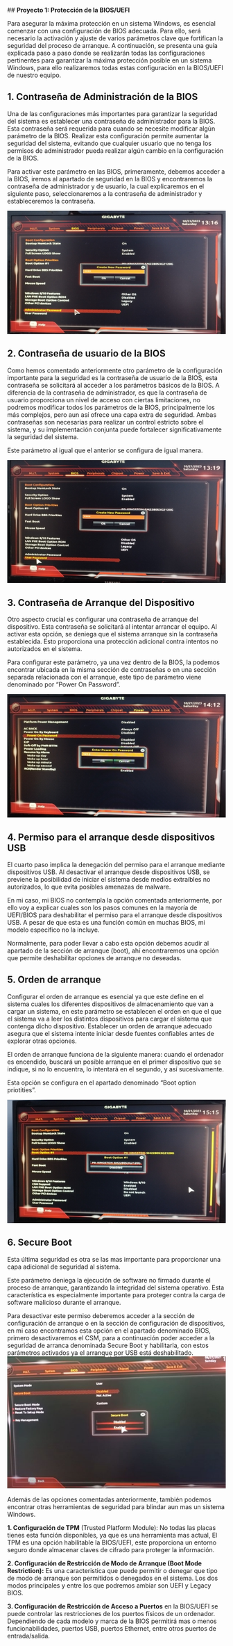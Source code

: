 ##﻿ **Proyecto 1: Protección de la BIOS/UEFI**

Para asegurar la máxima protección en un sistema Windows, es esencial comenzar con una configuración de BIOS adecuada. Para ello, será necesario la activación y ajuste de varios parámetros clave que fortifican la seguridad del proceso de arranque. A continuación, se presenta una guía explicada paso a paso donde se realizarán todas las configuraciones pertinentes para garantizar la máxima protección posible en un sistema Windows, para ello realizaremos todas estas configuración en la BIOS/UEFI de nuestro equipo.


## **1. Contraseña de Administración de la BIOS**

Una de las configuraciones más importantes para garantizar la seguridad del sistema es establecer una contraseña de administrador para la BIOS. Esta contraseña será requerida para cuando se necesite modificar algún parámetro de la BIOS. Realizar esta configuración permite aumentar la seguridad del sistema, evitando que cualquier usuario que no tenga los permisos de administrador pueda realizar algún                                 cambio en la configuración de la BIOS.

Para activar este parámetro en las BIOS, primeramente, debemos acceder a la BIOS, iremos al apartado de seguridad en la BIOS y encontraremos la contraseña de administrador y de usuario, la cual explicaremos en el siguiente paso, seleccionaremos a la contraseña de administrador y estableceremos la contraseña.

![](Aspose.Words.9287f1a1-d33b-471b-85f2-79424c02de49.003.jpeg)



## **2. Contraseña de usuario de la BIOS**
Como hemos comentado anteriormente otro parámetro de la configuración importante para la seguridad es la contraseña de usuario de la BIOS, esta contraseña se solicitará al acceder a los parámetros básicos de la BIOS. A diferencia de la contraseña de administrador, es que la contraseña de usuario proporciona un nivel de acceso con ciertas limitaciones, no podremos modificar todos los parámetros de la BIOS, principalmente los más complejos, pero aun así ofrece una capa extra de seguridad. Ambas contraseñas son necesarias para realizar un control estricto sobre el sistema, y su implementación conjunta puede fortalecer significativamente la seguridad del sistema.

Este parámetro al igual que el anterior se configura de igual manera.

![](Aspose.Words.9287f1a1-d33b-471b-85f2-79424c02de49.004.jpeg)



## **3. Contraseña de Arranque del Dispositivo**
Otro aspecto crucial es configurar una contraseña de arranque del dispositivo. Esta contraseña se solicitará al intentar arrancar el equipo. Al activar esta opción, se deniega que el sistema arranque sin la contraseña establecida. Esto proporciona una protección adicional contra intentos no autorizados en el sistema.

Para configurar este parámetro, ya una vez dentro de la BIOS, la podemos encontrar ubicada en la misma sección de contraseñas o en una sección separada relacionada con el arranque, este tipo de parámetro viene denominado por “Power On Password”.

![](Aspose.Words.9287f1a1-d33b-471b-85f2-79424c02de49.005.jpeg)



## **4. Permiso para el arranque desde dispositivos USB**
El cuarto paso implica la denegación del permiso para el arranque mediante dispositivos USB. Al desactivar el arranque desde dispositivos USB, se previene la posibilidad de iniciar el sistema desde medios extraíbles no autorizados, lo que evita posibles amenazas de malware.

En mi caso, mi BIOS no contempla la opción comentada anteriormente, por ello voy a explicar cuales son los pasos comunes en la mayoría de UEFI/BIOS para deshabilitar el permiso para el arranque desde dispositivos USB. A pesar de que esta es una función común en muchas BIOS, mi modelo específico no la incluye.

Normalmente, para poder llevar a cabo esta opción debemos acudir al apartado de la sección de arranque (boot), ahí encontraremos una opción que permite deshabilitar opciones de arranque no deseadas.



## **5. Orden de arranque**

Configurar el orden de arranque es esencial ya que este define en el sistema cuales los diferentes dispositivos de almacenamiento que van a cargar un sistema, en este parámetro se establecen el orden en que el que el sistema va a leer los distintos dispositivos para cargar el sistema que contenga dicho dispositivo. Establecer un orden de arranque adecuado asegura que el sistema intente iniciar desde fuentes confiables antes de explorar otras opciones.

El orden de arranque funciona de la siguiente manera: cuando el ordenador es encendido, buscará un posible arranque en el primer dispositivo que se indique, si no lo encuentra, lo intentará en el segundo, y así sucesivamente.

Esta opción se configura en el apartado denominado “Boot option priotities”.

![](Aspose.Words.9287f1a1-d33b-471b-85f2-79424c02de49.006.jpeg)

## **6. Secure Boot**

Esta última seguridad es otra se las mas importante para proporcionar una capa adicional de seguridad al sistema.

Este parámetro deniega la ejecución de software no firmado durante el proceso de arranque, garantizando la integridad del sistema operativo. Esta característica es especialmente importante para proteger contra la carga de software malicioso durante el arranque.

Para desactivar este permiso deberemos acceder a la sección de configuración de arranque o en la sección de configuración de dispositivos, en mi caso encontramos esta opción en el apartado denominado BIOS, primero desactivaremos el CSM, para a continuación poder acceder a la seguridad de arranca denominada Secure Boot y habilitarla, con estos parámetros activados ya el arranque por USB está deshabilitado. ![](Aspose.Words.9287f1a1-d33b-471b-85f2-79424c02de49.007.jpeg)



Además de las opciones comentadas anteriormente, también podemos encontrar otras herramientas de seguridad para blindar aun mas un sistema Windows.

**1\. Configuración de TPM** (Trusted Platform Module): No todas las placas tienes esta función disponibles, ya que es una herramienta mas actual, El TPM es una opción habilitable la BIOS/UEFI, este  proporciona un entorno seguro donde almacenar claves de cifrado para proteger la información.

**2\. Configuración de Restricción de Modo de Arranque (Boot Mode Restriction):** Es una caracteristica que puede permitir o denegar que tipo de modo de arranque son permitidos o denegados en el sistema. Los dos modos principales y entre los que podremos ambiar son UEFI y Legacy BIOS.

**3\. Configuración de Restricción de Acceso a Puertos** en la BIOS/UEFI se puede controlar las restricciones de los puertos físicos de un ordenador. Dependiendo de cada modelo y marca de la BIOS permitirá mas o menos funcionabilidades, puertos USB, puertos Ethernet, entre otros puertos de entrada/salida.
